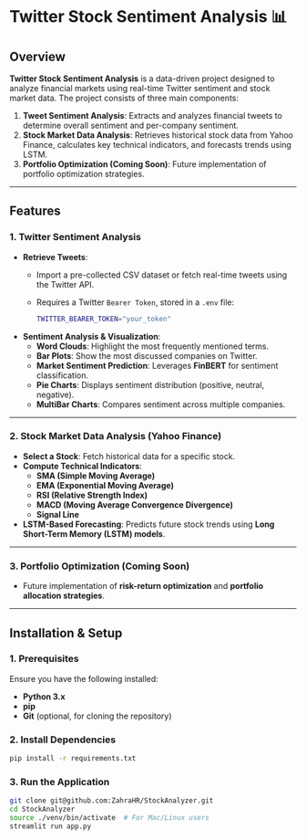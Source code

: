 # Twitter Stock Sentiment Analysis 📊

## Overview

**Twitter Stock Sentiment Analysis** is a data-driven project designed to analyze financial markets using real-time Twitter sentiment and stock market data. The project consists of three main components:

1. **Tweet Sentiment Analysis**: Extracts and analyzes financial tweets to determine overall sentiment and per-company sentiment.
2. **Stock Market Data Analysis**: Retrieves historical stock data from Yahoo Finance, calculates key technical indicators, and forecasts trends using LSTM.
3. **Portfolio Optimization (Coming Soon)**: Future implementation of portfolio optimization strategies.

---

## Features

### **1. Twitter Sentiment Analysis**
- **Retrieve Tweets**:  
  - Import a pre-collected CSV dataset or fetch real-time tweets using the Twitter API.  
  - Requires a Twitter `Bearer Token`, stored in a `.env` file:
  
    ```bash
    TWITTER_BEARER_TOKEN="your_token"
    ```
- **Sentiment Analysis & Visualization**:
  - **Word Clouds**: Highlight the most frequently mentioned terms.  
  - **Bar Plots**: Show the most discussed companies on Twitter.  
  - **Market Sentiment Prediction**: Leverages **FinBERT** for sentiment classification.  
  - **Pie Charts**: Displays sentiment distribution (positive, neutral, negative).  
  - **MultiBar Charts**: Compares sentiment across multiple companies.  

---

### **2. Stock Market Data Analysis (Yahoo Finance)**
- **Select a Stock**: Fetch historical data for a specific stock.  
- **Compute Technical Indicators**:
  - **SMA (Simple Moving Average)**
  - **EMA (Exponential Moving Average)**
  - **RSI (Relative Strength Index)**
  - **MACD (Moving Average Convergence Divergence)**
  - **Signal Line**
- **LSTM-Based Forecasting**: Predicts future stock trends using **Long Short-Term Memory (LSTM) models**.

---

### **3. Portfolio Optimization (Coming Soon)**
- Future implementation of **risk-return optimization** and **portfolio allocation strategies**.

---

## Installation & Setup

### **1. Prerequisites**
Ensure you have the following installed:
- **Python 3.x**
- **pip**
- **Git** (optional, for cloning the repository)

### **2. Install Dependencies**
```bash
pip install -r requirements.txt
```
### **3. Run the Application**
```bash
git clone git@github.com:ZahraHR/StockAnalyzer.git
cd StockAnalyzer
source ./venv/bin/activate  # For Mac/Linux users
streamlit run app.py
```